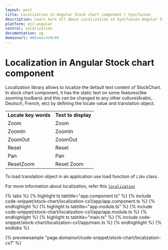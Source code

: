 ```yaml
---
layout: post
title: Localization in Angular Stock chart component | Syncfusion
description: Learn here all about Localization in Syncfusion Angular Stock chart component of Syncfusion Essential JS 2 and more.
platform: ej2-angular
control: Localization 
documentation: ug
domainurl: ##DomainURL##
---
```


# Localization in Angular Stock chart component

Localization library allows to localize the default text content of StockChart. In stock chart component, it has the static text on some features(like zooming toolbars) and this can be changed to any other culture(Arabic, Deutsch, French, etc) by defining the locale value and translation object.

<!-- markdownlint-disable MD033 -->

<table>
<tr>
<td><b>Locale key words</b></td>
<td><b>Text to display</b></td>
</tr>
<tr>
<td>Zoom</td>
<td>Zoom</td>
</tr>
<tr>
<td>ZoomIn</td>
<td>ZoomIn</td>
</tr>
<tr>
<td>ZoomOut</td>
<td>ZoomOut</td>
</tr>
<tr>
<td>Reset</td>
<td>Reset</td>
</tr>
<tr>
<td>Pan</td>
<td>Pan</td>
</tr>
<tr>
<td>ResetZoom</td>
<td>Reset Zoom</td>
</tr>
</table>

To load translation object in an application use load function of `L10n` class.

For more information about localization, refer this [`localization`](https://ej2.syncfusion.com/angular/documentation/common/localization/)

{% tabs %}
{% highlight ts tabtitle="app.component.ts" %}
{% include code-snippet/stock-chart/localization-cs1/app/app.component.ts %}
{% endhighlight %}
{% highlight ts tabtitle="app.module.ts" %}
{% include code-snippet/stock-chart/localization-cs1/app/app.module.ts %}
{% endhighlight %}
{% highlight ts tabtitle="main.ts" %}
{% include code-snippet/stock-chart/localization-cs1/app/main.ts %}
{% endhighlight %}
{% endtabs %}
  
{% previewsample "page.domainurl/code-snippet/stock-chart/localization-cs1" %}
